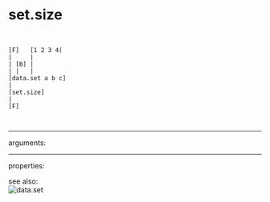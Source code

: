 # set.size

```


[F]   [1 2 3 4(
|     |
| [B] |
| |   |
[data.set a b c]
|
[set.size]
|
[F]

            
```
---
arguments:


---
properties:


see also:<br>
![data.set]("img/object_data.set.png")

